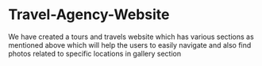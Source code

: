 # Travel-Agency-Website
We have created a tours and travels website which has various sections as mentioned above which will help the users to easily navigate and also find photos related to specific locations in gallery section
